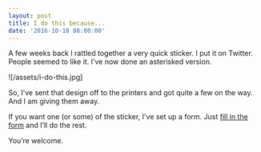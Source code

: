 ```yaml
---
layout: post
title: I do this because...
date: '2016-10-18 08:00:00'
---
```

A few weeks back I rattled together a very quick sticker. I put it on Twitter. People seemed to like it. I’ve now done an asterisked version.

![/assets/i-do-this.jpg]

So, I’ve sent that design off to the printers and got quite a few on the way. And I am giving them away.

If you want one (or some) of the sticker, I've set up a form. Just [fill in the form](https://goo.gl/forms/fne6kDUVOVWsKlmC3) and I’ll do the rest.

You’re welcome.
